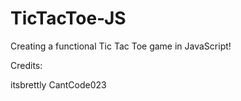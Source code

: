 # TicTacToe-JS
Creating a functional Tic Tac Toe game in JavaScript!

Credits:

itsbrettly
CantCode023
